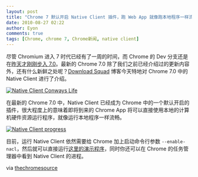 ```yaml
---
layout: post
title: "Chrome 7 默认开启 Native Client 插件，跑 Web App 就像跑本地程序一样流畅"
date: 2010-08-27 02:22
author: Eyon
comments: true
tags: [Chrome, chrome 7, Chrome新闻, native client]
---
```

尽管 Chromium 进入 7 时代已经有了一周的时间，而 Chrome 的 Dev 分支还是在[昨天才刚刚步入 7.0](http://www.chromi.org/archives/6810)。最新的 Chrome 7.0 除了我们之前已经介绍过的更新内容外，还有什么新鲜之处呢？[Download Squad](http://www.downloadsquad.com/2010/08/26/chrome-7-dev-native-client-web-apps/) 博客今天特地对 Chrome 7.0 中的 Native Client 进行了介绍。

<a href="http://img.chromi.org/2010/08/Native-Client-Conways-Life.png">![](http://img.chromi.org/2010/08/Native-Client-Conways-Life-550x320.png "Native Client Conways Life")</a>

在最新的 Chrome 7.0 中，Native Client 已经成为 Chrome 中的一个默认开启的插件，很大程度上的意味着即将到来的 Chrome App 将可以直接使用本地的计算机硬件资源运行程序，就像运行本地程序一样流畅。

<a href="http://img.chromi.org/2010/08/Native-Client-progress.png">![](http://img.chromi.org/2010/08/Native-Client-progress-550x287.png "Native Client progress")</a>

目前，运行 Native Client 依然需要给 Chrome 加上启动命令行参数 `--enable-nacl`，然后就可以直接运行[这里的演示程序](http://naclports.googlecode.com/svn/trunk/src/gallery/index.html)，同时你还可以在 Chrome 的任务管理器中看到 Native Client 的进程。

via [thechromesource](http://www.thechromesource.com/chrome-dev-hits-version-7-native-client-part-of-release/)
